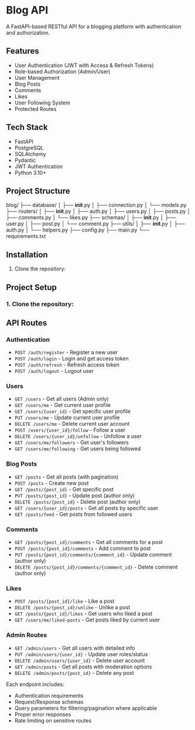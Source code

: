 # Blog API

A FastAPI-based RESTful API for a blogging platform with authentication and authorization.

## Features

- User Authentication (JWT with Access & Refresh Tokens)
- Role-based Authorization (Admin/User)
- User Management
- Blog Posts
- Comments
- Likes
- User Following System
- Protected Routes

## Tech Stack

- FastAPI
- PostgreSQL
- SQLAlchemy
- Pydantic
- JWT Authentication
- Python 3.10+

## Project Structure

blog/
├── database/
│   ├── __init__.py
│   ├── connection.py
│   └── models.py
├── routers/
│   ├── __init__.py
│   ├── auth.py
│   ├── users.py
│   ├── posts.py
│   ├── comments.py
│   └── likes.py
├── schemas/
│   ├── __init__.py
│   ├── user.py
│   ├── post.py
│   └── comment.py
├── utils/
│   ├── __init__.py
│   ├── auth.py
│   └── helpers.py
├── config.py
├── main.py
└── requirements.txt

## Installation

1. Clone the repository:

## Project Setup

### 1. Clone the repository:

## API Routes

### Authentication
- `POST /auth/register` - Register a new user
- `POST /auth/login` - Login and get access token
- `POST /auth/refresh` - Refresh access token
- `POST /auth/logout` - Logout user

### Users
- `GET /users` - Get all users (Admin only)
- `GET /users/me` - Get current user profile
- `GET /users/{user_id}` - Get specific user profile
- `PUT /users/me` - Update current user profile
- `DELETE /users/me` - Delete current user account
- `POST /users/{user_id}/follow` - Follow a user
- `DELETE /users/{user_id}/unfollow` - Unfollow a user
- `GET /users/me/followers` - Get user's followers
- `GET /users/me/following` - Get users being followed

### Blog Posts
- `GET /posts` - Get all posts (with pagination)
- `POST /posts` - Create new post
- `GET /posts/{post_id}` - Get specific post
- `PUT /posts/{post_id}` - Update post (author only)
- `DELETE /posts/{post_id}` - Delete post (author only)
- `GET /users/{user_id}/posts` - Get all posts by specific user
- `GET /posts/feed` - Get posts from followed users

### Comments
- `GET /posts/{post_id}/comments` - Get all comments for a post
- `POST /posts/{post_id}/comments` - Add comment to post
- `PUT /posts/{post_id}/comments/{comment_id}` - Update comment (author only)
- `DELETE /posts/{post_id}/comments/{comment_id}` - Delete comment (author only)

### Likes
- `POST /posts/{post_id}/like` - Like a post
- `DELETE /posts/{post_id}/unlike` - Unlike a post
- `GET /posts/{post_id}/likes` - Get users who liked a post
- `GET /users/me/liked-posts` - Get posts liked by current user

### Admin Routes
- `GET /admin/users` - Get all users with detailed info
- `PUT /admin/users/{user_id}` - Update user roles/status
- `DELETE /admin/users/{user_id}` - Delete user account
- `GET /admin/posts` - Get all posts with moderation options
- `DELETE /admin/posts/{post_id}` - Delete any post

Each endpoint includes:
- Authentication requirements
- Request/Response schemas
- Query parameters for filtering/pagination where applicable
- Proper error responses
- Rate limiting on sensitive routes